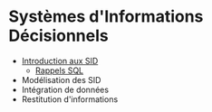 # Systèmes d'Informations Décisionnels

- [Introduction aux SID](https://docs.google.com/presentation/d/e/15m5l5AjboPEeoKu-Pi2uLsoPhQ98v7XrSS5gRMs43II/pub?start=false&loop=true&delayms=3000)
    - [Rappels SQL](tp1)
- Modélisation des SID
- Intégration de données
- Restitution d'informations
